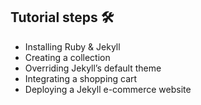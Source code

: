 ## Tutorial steps 🛠

- Installing Ruby & Jekyll
- Creating a collection
- Overriding Jekyll’s default theme
- Integrating a shopping cart
- Deploying a Jekyll e-commerce website
